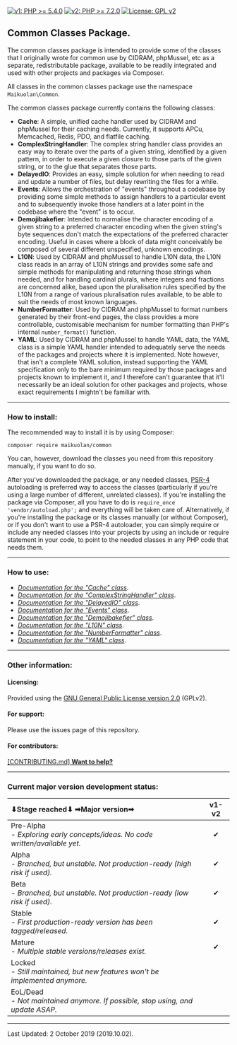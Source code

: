 [![v1: PHP >= 5.4.0](https://img.shields.io/badge/v1-PHP%20%3E%3D%205.4.0-8892bf.svg)](https://maikuolan.github.io/Compatibility-Charts/)
[![v2: PHP >= 7.2.0](https://img.shields.io/badge/v2-PHP%20%3E%3D%207.2.0-8892bf.svg)](https://maikuolan.github.io/Compatibility-Charts/)
[![License: GPL v2](https://img.shields.io/badge/License-GPL%20v2-blue.svg)](https://www.gnu.org/licenses/old-licenses/gpl-2.0.en.html)

## Common Classes Package.

The common classes package is intended to provide some of the classes that I originally wrote for common use by CIDRAM, phpMussel, etc as a separate, redistributable package, available to be readily integrated and used with other projects and packages via Composer.

All classes in the common classes package use the namespace `Maikuolan\Common`.

The common classes package currently contains the following classes:
- **Cache**: A simple, unified cache handler used by CIDRAM and phpMussel for their caching needs. Currently, it supports APCu, Memcached, Redis, PDO, and flatfile caching.
- **ComplexStringHandler**: The complex string handler class provides an easy way to iterate over the parts of a given string, identified by a given pattern, in order to execute a given closure to those parts of the given string, or to the glue that separates those parts.
- **DelayedIO**: Provides an easy, simple solution for when needing to read and update a number of files, but delay rewriting the files for a while.
- **Events**: Allows the orchestration of "events" throughout a codebase by providing some simple methods to assign handlers to a particular event and to subsequently invoke those handlers at a later point in the codebase where the "event" is to occur.
- **Demojibakefier**: Intended to normalise the character encoding of a given string to a preferred character encoding when the given string's byte sequences don't match the expectations of the preferred character encoding. Useful in cases where a block of data might conceivably be composed of several different unspecified, unknown encodings.
- **L10N**: Used by CIDRAM and phpMussel to handle L10N data, the L10N class reads in an array of L10N strings and provides some safe and simple methods for manipulating and returning those strings when needed, and for handling cardinal plurals, where integers and fractions are concerned alike, based upon the pluralisation rules specified by the L10N from a range of various pluralisation rules available, to be able to suit the needs of most known languages.
- **NumberFormatter**: Used by CIDRAM and phpMussel to format numbers generated by their front-end pages, the class provides a more controllable, customisable mechanism for number formatting than PHP's internal `number_format()` function.
- **YAML**: Used by CIDRAM and phpMussel to handle YAML data, the YAML class is a simple YAML handler intended to adequately serve the needs of the packages and projects where it is implemented. Note however, that isn't a complete YAML solution, instead supporting the YAML specification only to the bare minimum required by those packages and projects known to implement it, and I therefore can't guarantee that it'll necessarily be an ideal solution for other packages and projects, whose exact requirements I mightn't be familiar with.

---


### How to install:

The recommended way to install it is by using Composer:

`composer require maikuolan/common`

You can, however, download the classes you need from this repository manually, if you want to do so.

After you've downloaded the package, or any needed classes, [PSR-4](https://www.php-fig.org/psr/psr-4/) autoloading is preferred way to access the classes (particularly if you're using a large number of different, unrelated classes). If you're installing the package via Composer, all you have to do is `require_once 'vendor/autoload.php';` and everything will be taken care of. Alternatively, if you're installing the package or its classes manually (or without Composer), or if you don't want to use a PSR-4 autoloader, you can simply require or include any needed classes into your projects by using an include or require statement in your code, to point to the needed classes in any PHP code that needs them.

---


### How to use:
- *[Documentation for the "Cache" class](https://github.com/Maikuolan/Common/blob/v2/_docs/Cache.md)*.
- *[Documentation for the "ComplexStringHandler" class](https://github.com/Maikuolan/Common/blob/v2/_docs/ComplexStringHandler.md)*.
- *[Documentation for the "DelayedIO" class](https://github.com/Maikuolan/Common/blob/v2/_docs/DelayedIO.md)*.
- *[Documentation for the "Events" class](https://github.com/Maikuolan/Common/blob/v2/_docs/Events.md)*.
- *[Documentation for the "Demojibakefier" class](https://github.com/Maikuolan/Common/blob/v2/_docs/Demojibakefier.md)*.
- *[Documentation for the "L10N" class](https://github.com/Maikuolan/Common/blob/v2/_docs/L10N.md)*.
- *[Documentation for the "NumberFormatter" class](https://github.com/Maikuolan/Common/blob/v2/_docs/NumberFormatter.md)*.
- *[Documentation for the "YAML" class](https://github.com/Maikuolan/Common/blob/v2/_docs/YAML.md)*.

---


### Other information:

#### Licensing:
Provided using the [GNU General Public License version 2.0](https://github.com/Maikuolan/Common/blob/v2/LICENSE.txt) (GPLv2).

#### For support:
Please use the issues page of this repository.

#### For contributors:
[\[CONTRIBUTING.md\] **Want to help?**](https://github.com/Maikuolan/Common/blob/v2/CONTRIBUTING.md)

---


### Current major version development status:

⬇Stage reached⬇ ➡Major version➡ | v1-v2
:--|:-:
Pre-Alpha<em><br />- Exploring early concepts/ideas. No code written/available yet.</em> | ✔
Alpha<em><br />- Branched, but unstable. Not production-ready (high risk if used).</em> | ✔
Beta<em><br />- Branched, but unstable. Not production-ready (low risk if used).</em> | ✔
Stable<em><br />- First production-ready version has been tagged/released.</em> | ✔
Mature<em><br />- Multiple stable versions/releases exist.</em> | ✔
Locked<em><br />- Still maintained, but new features won't be implemented anymore.</em> |
EoL/Dead<em><br />- Not maintained anymore. If possible, stop using, and update ASAP.</em> |

---


Last Updated: 2 October 2019 (2019.10.02).
